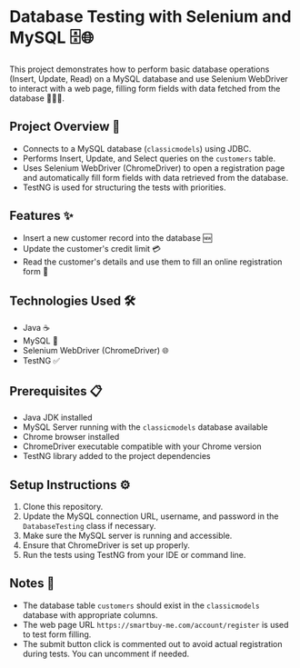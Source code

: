 # Database Testing with Selenium and MySQL 🗄️🌐

This project demonstrates how to perform basic database operations (Insert, Update, Read) on a MySQL database and use Selenium WebDriver to interact with a web page, filling form fields with data fetched from the database 🧑‍💻📝.

## Project Overview 🚀

- Connects to a MySQL database (`classicmodels`) using JDBC.
- Performs Insert, Update, and Select queries on the `customers` table.
- Uses Selenium WebDriver (ChromeDriver) to open a registration page and automatically fill form fields with data retrieved from the database.
- TestNG is used for structuring the tests with priorities.

## Features ✨

- Insert a new customer record into the database 🆕
- Update the customer's credit limit 💳
- Read the customer's details and use them to fill an online registration form 📝

## Technologies Used 🛠️

- Java ☕
- MySQL 🐬
- Selenium WebDriver (ChromeDriver) 🌐
- TestNG ✅

## Prerequisites 📋

- Java JDK installed
- MySQL Server running with the `classicmodels` database available
- Chrome browser installed
- ChromeDriver executable compatible with your Chrome version
- TestNG library added to the project dependencies

## Setup Instructions ⚙️

1. Clone this repository.
2. Update the MySQL connection URL, username, and password in the `DatabaseTesting` class if necessary.
3. Make sure the MySQL server is running and accessible.
4. Ensure that ChromeDriver is set up properly.
5. Run the tests using TestNG from your IDE or command line.

## Notes 📝

- The database table `customers` should exist in the `classicmodels` database with appropriate columns.
- The web page URL `https://smartbuy-me.com/account/register` is used to test form filling.
- The submit button click is commented out to avoid actual registration during tests. You can uncomment if needed.
